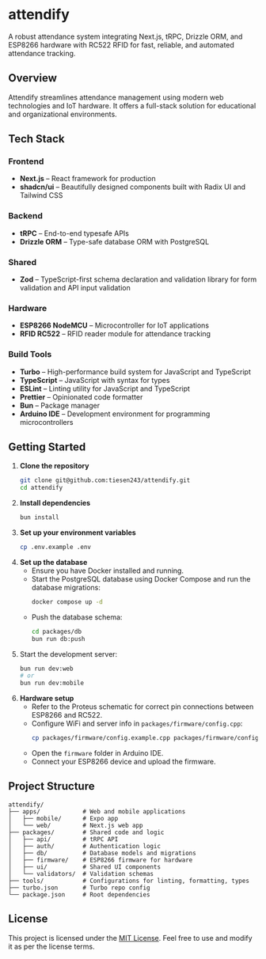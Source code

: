 # attendify

A robust attendance system integrating Next.js, tRPC, Drizzle ORM, and ESP8266 hardware with RC522 RFID for fast, reliable, and automated attendance tracking.

## Overview

Attendify streamlines attendance management using modern web technologies and IoT hardware. It offers a full-stack solution for educational and organizational environments.

## Tech Stack

### Frontend

- **Next.js** – React framework for production
- **shadcn/ui** – Beautifully designed components built with Radix UI and Tailwind CSS

### Backend

- **tRPC** – End-to-end typesafe APIs
- **Drizzle ORM** – Type-safe database ORM with PostgreSQL

### Shared

- **Zod** – TypeScript-first schema declaration and validation library for form validation and API input validation

### Hardware

- **ESP8266 NodeMCU** – Microcontroller for IoT applications
- **RFID RC522** – RFID reader module for attendance tracking

### Build Tools

- **Turbo** – High-performance build system for JavaScript and TypeScript
- **TypeScript** – JavaScript with syntax for types
- **ESLint** – Linting utility for JavaScript and TypeScript
- **Prettier** – Opinionated code formatter
- **Bun** – Package manager
- **Arduino IDE** – Development environment for programming microcontrollers

## Getting Started

1. **Clone the repository**
   ```bash
   git clone git@github.com:tiesen243/attendify.git
   cd attendify
   ```
2. **Install dependencies**
   ```bash
   bun install
   ```
3. **Set up your environment variables**
   ```bash
   cp .env.example .env
   ```
4. **Set up the database**
   - Ensure you have Docker installed and running.
   - Start the PostgreSQL database using Docker Compose and run the database migrations:
     ```bash
     docker compose up -d
     ```
   - Push the database schema:
     ```bash
     cd packages/db
     bun run db:push
     ```
5. Start the development server:
   ```bash
   bun run dev:web
   # or
   bun run dev:mobile
   ```
6. **Hardware setup**
   - Refer to the Proteus schematic for correct pin connections between ESP8266 and RC522.
   - Configure WiFi and server info in `packages/firmware/config.cpp`:
     ```bash
     cp packages/firmware/config.example.cpp packages/firmware/config.cpp
     ```
   - Open the `firmware` folder in Arduino IDE.
   - Connect your ESP8266 device and upload the firmware.

## Project Structure

```text
attendify/
├── apps/            # Web and mobile applications
│   ├── mobile/      # Expo app
│   └── web/         # Next.js web app
├── packages/        # Shared code and logic
│   ├── api/         # tRPC API
│   ├── auth/        # Authentication logic
│   ├── db/          # Database models and migrations
│   ├── firmware/    # ESP8266 firmware for hardware
│   ├── ui/          # Shared UI components
│   └── validators/  # Validation schemas
├── tools/           # Configurations for linting, formatting, types
├── turbo.json       # Turbo repo config
└── package.json     # Root dependencies
```

## License

This project is licensed under the [MIT License](LICENSE). Feel free to use and modify it as per the license terms.
